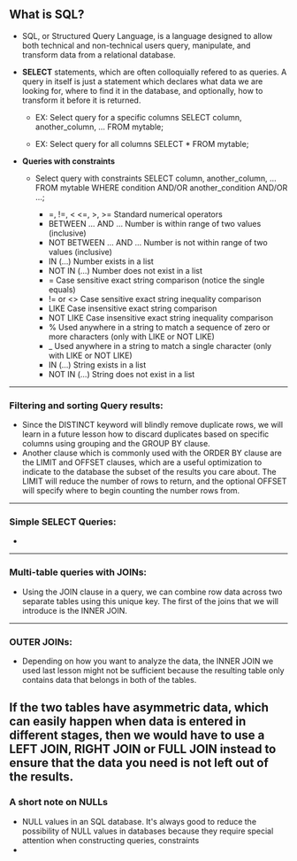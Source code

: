 
## What is SQL?
- SQL, or Structured Query Language, is a language designed to allow both technical and non-technical users query, manipulate, and transform data from a relational database.

- __SELECT__ statements, which are often colloquially refered to as queries. A query in itself is just a statement which declares what data we are looking for,
  where to find it in the database, and optionally, how to transform it before it is returned.
    - EX: Select query for a specific columns
SELECT column, another_column, …
FROM mytable;

    - EX: Select query for all columns
SELECT * 
FROM mytable;

- __Queries with constraints__
  - Select query with constraints
SELECT column, another_column, …
FROM mytable
WHERE condition
    AND/OR another_condition
    AND/OR …;
    
    
    - =, !=, < <=, >, >=	Standard numerical operators
    - BETWEEN … AND …	Number is within range of two values (inclusive)
    - NOT BETWEEN … AND …	Number is not within range of two values (inclusive)
    - IN (…)	Number exists in a list
    - NOT IN (…)	Number does not exist in a list
    - =	Case sensitive exact string comparison (notice the single equals)
    - != or <>	Case sensitive exact string inequality comparison
    - LIKE	Case insensitive exact string comparison
    - NOT LIKE	Case insensitive exact string inequality comparison
    - %	Used anywhere in a string to match a sequence of zero or more characters (only with LIKE or NOT LIKE)
    - _	Used anywhere in a string to match a single character (only with LIKE or NOT LIKE)
    - IN (…)	String exists in a list
    - NOT IN (…)	String does not exist in a list
 
 ------------
 ###  Filtering and sorting Query results:
  - Since the DISTINCT keyword will blindly remove duplicate rows, we will learn in a future lesson how to discard duplicates based on specific columns using grouping and the GROUP BY clause.
  - Another clause which is commonly used with the ORDER BY clause are the LIMIT and OFFSET clauses, which are a useful optimization to indicate to the database the subset of the results you care about.
The LIMIT will reduce the number of rows to return, and the optional OFFSET will specify where to begin counting the number rows from.

------------
### Simple SELECT Queries:
  - 
  
 --------
### Multi-table queries with JOINs:  
  - Using the JOIN clause in a query, we can combine row data across two separate tables using this unique key. The first of the joins that we will introduce is the INNER JOIN.
  ---------
  ### OUTER JOINs:
   - Depending on how you want to analyze the data, the INNER JOIN we used last lesson might not be sufficient because the resulting table only contains data that belongs in both of the tables.

If the two tables have asymmetric data, which can easily happen when data is entered in different stages, then we would have to use a LEFT JOIN, RIGHT JOIN or FULL JOIN instead to ensure that the data you need is not left out of the results.
------------
### A short note on NULLs
- NULL values in an SQL database. It's always good to reduce the possibility of NULL values in databases because they require special attention when constructing queries, constraints 
- 
